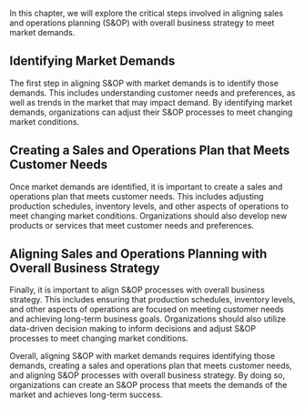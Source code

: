 
In this chapter, we will explore the critical steps involved in aligning sales and operations planning (S&OP) with overall business strategy to meet market demands.

Identifying Market Demands
--------------------------

The first step in aligning S&OP with market demands is to identify those demands. This includes understanding customer needs and preferences, as well as trends in the market that may impact demand. By identifying market demands, organizations can adjust their S&OP processes to meet changing market conditions.

Creating a Sales and Operations Plan that Meets Customer Needs
--------------------------------------------------------------

Once market demands are identified, it is important to create a sales and operations plan that meets customer needs. This includes adjusting production schedules, inventory levels, and other aspects of operations to meet changing market conditions. Organizations should also develop new products or services that meet customer needs and preferences.

Aligning Sales and Operations Planning with Overall Business Strategy
---------------------------------------------------------------------

Finally, it is important to align S&OP processes with overall business strategy. This includes ensuring that production schedules, inventory levels, and other aspects of operations are focused on meeting customer needs and achieving long-term business goals. Organizations should also utilize data-driven decision making to inform decisions and adjust S&OP processes to meet changing market conditions.

Overall, aligning S&OP with market demands requires identifying those demands, creating a sales and operations plan that meets customer needs, and aligning S&OP processes with overall business strategy. By doing so, organizations can create an S&OP process that meets the demands of the market and achieves long-term success.
